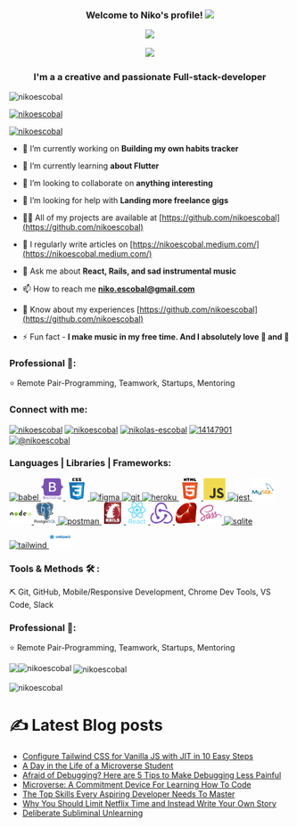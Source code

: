 <h3 align="center">
  Welcome to Niko's profile!
  <img src="https://media.giphy.com/media/hvRJCLFzcasrR4ia7z/giphy.gif" width="28">
</h3>


<!-- Typing SVG by DenverCoder1 - https://github.com/DenverCoder1/readme-typing-svg -->
<p align="center">
  <a href="https://github.com/nikoescobal/readme-typing-svg"><img src="https://readme-typing-svg.herokuapp.com/?lines=Self-taught%20Full-stack%20developer;Experienced%20Startup%20Founder;2%20years%20of%20coding%20experience;Always%20learning%20new%20things&font=Fira%20Code&center=true&width=440&height=45&color=36BCF7&vCenter=true&size=22"></a>
</p>

<p align="center">
    <a href="https://github.com/nikoescobal/readme-typing-svg"><img src="https://readme-typing-svg.herokuapp.com?color=%2336BCF7&size=22&width=415&lines=My+life+in+emojis+%F0%9F%8D%A3%F0%9F%8D%BB%F0%9F%92%A9%F0%9F%92%BB%F0%9F%99%8F%F0%9F%94%81%F0%9F%98%B4"></a>
</p>

<h3 align="center">I'm a a creative and passionate Full-stack-developer</h3>

<p align="left"> <img src="https://komarev.com/ghpvc/?username=nikoescobal&label=Profile%20views&color=0e75b6&style=flat" alt="nikoescobal" /> </p>

<p align="left"> <a href="https://github.com/ryo-ma/github-profile-trophy"><img src="https://github-profile-trophy.vercel.app/?username=nikoescobal" alt="nikoescobal" /></a> </p>

<p align="left"> <a href="https://twitter.com/nikoescobal" target="blank"><img src="https://img.shields.io/twitter/follow/nikoescobal?logo=twitter&style=for-the-badge" alt="nikoescobal" /></a> </p>

- 🔭 I’m currently working on **Building my own habits tracker**

- 🌱 I’m currently learning **about Flutter**

- 👯 I’m looking to collaborate on **anything interesting**

- 🤝 I’m looking for help with **Landing more freelance gigs**

- 👨‍💻 All of my projects are available at [https://github.com/nikoescobal](https://github.com/nikoescobal)

- 📝 I regularly write articles on [https://nikoescobal.medium.com/](https://nikoescobal.medium.com/)

- 💬 Ask me about **React, Rails, and sad instrumental music**

- 📫 How to reach me **niko.escobal@gmail.com**

- 📄 Know about my experiences [https://github.com/nikoescobal](https://github.com/nikoescobal)

- ⚡ Fun fact -  **I make music in my free time. And I absolutely love :sushi: and :ramen:**


### Professional :necktie:: 
:star: Remote Pair-Programming, Teamwork, Startups, Mentoring


<h3 align="left">Connect with me:</h3>
<p align="left">
<a href="https://codepen.io/nikoescobal" target="blank"><img align="center" src="https://raw.githubusercontent.com/rahuldkjain/github-profile-readme-generator/master/src/images/icons/Social/codepen.svg" alt="nikoescobal" height="30" width="40" /></a>
<a href="https://twitter.com/nikoescobal" target="blank"><img align="center" src="https://raw.githubusercontent.com/rahuldkjain/github-profile-readme-generator/master/src/images/icons/Social/twitter.svg" alt="nikoescobal" height="30" width="40" /></a>
<a href="https://linkedin.com/in/nikolas-escobal" target="blank"><img align="center" src="https://raw.githubusercontent.com/rahuldkjain/github-profile-readme-generator/master/src/images/icons/Social/linked-in-alt.svg" alt="nikolas-escobal" height="30" width="40" /></a>
<a href="https://stackoverflow.com/users/14147901" target="blank"><img align="center" src="https://raw.githubusercontent.com/rahuldkjain/github-profile-readme-generator/master/src/images/icons/Social/stack-overflow.svg" alt="14147901" height="30" width="40" /></a>
<a href="https://medium.com/@nikoescobal" target="blank"><img align="center" src="https://raw.githubusercontent.com/rahuldkjain/github-profile-readme-generator/master/src/images/icons/Social/medium.svg" alt="@nikoescobal" height="30" width="40" /></a>
</p>


<h3 align="left">Languages | Libraries | Frameworks:</h3>
<p align="left"> <a href="https://babeljs.io/" target="_blank" rel="noreferrer"> <img src="https://www.vectorlogo.zone/logos/babeljs/babeljs-icon.svg" alt="babel" width="40" height="40"/> </a> <a href="https://getbootstrap.com" target="_blank" rel="noreferrer"> <img src="https://raw.githubusercontent.com/devicons/devicon/master/icons/bootstrap/bootstrap-plain-wordmark.svg" alt="bootstrap" width="40" height="40"/> </a> <a href="https://www.w3schools.com/css/" target="_blank" rel="noreferrer"> <img src="https://raw.githubusercontent.com/devicons/devicon/master/icons/css3/css3-original-wordmark.svg" alt="css3" width="40" height="40"/> </a> <a href="https://www.figma.com/" target="_blank" rel="noreferrer"> <img src="https://www.vectorlogo.zone/logos/figma/figma-icon.svg" alt="figma" width="40" height="40"/> </a> <a href="https://git-scm.com/" target="_blank" rel="noreferrer"> <img src="https://www.vectorlogo.zone/logos/git-scm/git-scm-icon.svg" alt="git" width="40" height="40"/> </a> <a href="https://heroku.com" target="_blank" rel="noreferrer"> <img src="https://www.vectorlogo.zone/logos/heroku/heroku-icon.svg" alt="heroku" width="40" height="40"/> </a> <a href="https://www.w3.org/html/" target="_blank" rel="noreferrer"> <img src="https://raw.githubusercontent.com/devicons/devicon/master/icons/html5/html5-original-wordmark.svg" alt="html5" width="40" height="40"/> </a> <a href="https://developer.mozilla.org/en-US/docs/Web/JavaScript" target="_blank" rel="noreferrer"> <img src="https://raw.githubusercontent.com/devicons/devicon/master/icons/javascript/javascript-original.svg" alt="javascript" width="40" height="40"/> </a> <a href="https://jestjs.io" target="_blank" rel="noreferrer"> <img src="https://www.vectorlogo.zone/logos/jestjsio/jestjsio-icon.svg" alt="jest" width="40" height="40"/> </a> <a href="https://www.mysql.com/" target="_blank" rel="noreferrer"> <img src="https://raw.githubusercontent.com/devicons/devicon/master/icons/mysql/mysql-original-wordmark.svg" alt="mysql" width="40" height="40"/> </a> <a href="https://nodejs.org" target="_blank" rel="noreferrer"> <img src="https://raw.githubusercontent.com/devicons/devicon/master/icons/nodejs/nodejs-original-wordmark.svg" alt="nodejs" width="40" height="40"/> </a> <a href="https://www.postgresql.org" target="_blank" rel="noreferrer"> <img src="https://raw.githubusercontent.com/devicons/devicon/master/icons/postgresql/postgresql-original-wordmark.svg" alt="postgresql" width="40" height="40"/> </a> <a href="https://postman.com" target="_blank" rel="noreferrer"> <img src="https://www.vectorlogo.zone/logos/getpostman/getpostman-icon.svg" alt="postman" width="40" height="40"/> </a> <a href="https://rubyonrails.org" target="_blank" rel="noreferrer"> <img src="https://raw.githubusercontent.com/devicons/devicon/master/icons/rails/rails-original-wordmark.svg" alt="rails" width="40" height="40"/> </a> <a href="https://reactjs.org/" target="_blank" rel="noreferrer"> <img src="https://raw.githubusercontent.com/devicons/devicon/master/icons/react/react-original-wordmark.svg" alt="react" width="40" height="40"/> </a> <a href="https://redux.js.org" target="_blank" rel="noreferrer"> <img src="https://raw.githubusercontent.com/devicons/devicon/master/icons/redux/redux-original.svg" alt="redux" width="40" height="40"/> </a> <a href="https://www.ruby-lang.org/en/" target="_blank" rel="noreferrer"> <img src="https://raw.githubusercontent.com/devicons/devicon/master/icons/ruby/ruby-original.svg" alt="ruby" width="40" height="40"/> </a> <a href="https://sass-lang.com" target="_blank" rel="noreferrer"> <img src="https://raw.githubusercontent.com/devicons/devicon/master/icons/sass/sass-original.svg" alt="sass" width="40" height="40"/> </a> <a href="https://www.sqlite.org/" target="_blank" rel="noreferrer"> <img src="https://www.vectorlogo.zone/logos/sqlite/sqlite-icon.svg" alt="sqlite" width="40" height="40"/> </a> <a href="https://tailwindcss.com/" target="_blank" rel="noreferrer"> <img src="https://www.vectorlogo.zone/logos/tailwindcss/tailwindcss-icon.svg" alt="tailwind" width="40" height="40"/> </a> <a href="https://webpack.js.org" target="_blank" rel="noreferrer"> <img src="https://raw.githubusercontent.com/devicons/devicon/d00d0969292a6569d45b06d3f350f463a0107b0d/icons/webpack/webpack-original-wordmark.svg" alt="webpack" width="40" height="40"/> </a> </p>


<h3 align="left">Tools & Methods 🛠️ :</h3>

:pick: Git, GitHub, Mobile/Responsive Development, Chrome Dev Tools, VS Code, Slack


### Professional :necktie:: 
:star: Remote Pair-Programming, Teamwork, Startups, Mentoring


 <img align="left" src="https://github-readme-stats.vercel.app/api/?username=nikoescobal&show_icons=true&hide_border=true" />


<p><img align="left" src="https://github-readme-stats.vercel.app/api/top-langs?username=nikoescobal&show_icons=true&locale=en&layout=compact" alt="nikoescobal" /></p>

<p>&nbsp;<img align="center" src="https://github-readme-stats.vercel.app/api?username=nikoescobal&show_icons=true&locale=en" alt="nikoescobal" /></p>


<p><img align="center" src="https://github-readme-streak-stats.herokuapp.com/?user=nikoescobal&" alt="nikoescobal" /></p>


# ✍️ Latest Blog posts
<!-- BLOG-POST-LIST:START -->
- [Configure Tailwind CSS for Vanilla JS with JIT in 10 Easy Steps](https://nikoescobal.medium.com/configure-tailwind-css-for-vanilla-js-with-jit-in-10-easy-steps-c717d227ae6b?source=rss-a4833e453b33------2)
- [A Day in the Life of a Microverse Student](https://nikoescobal.medium.com/a-day-in-the-life-of-a-microverse-student-8f34276fbac6?source=rss-a4833e453b33------2)
- [Afraid of Debugging? Here are 5 Tips to Make Debugging Less Painful](https://medium.com/geekculture/debugging-doesnt-have-to-be-painful-943b87d03714?source=rss-a4833e453b33------2)
- [Microverse: A Commitment Device For Learning How To Code](https://medium.com/geekculture/the-power-of-commitment-devices-815c297b2a32?source=rss-a4833e453b33------2)
- [The Top Skills Every Aspiring Developer Needs To Master](https://medium.com/geekculture/the-most-crucial-skills-every-aspiring-developer-needs-to-master-9e2ebbb6bfa8?source=rss-a4833e453b33------2)
- [Why You Should Limit Netflix Time and Instead Write Your Own Story](https://nikoescobal.medium.com/why-you-should-limit-netflix-time-and-instead-write-your-own-story-f79b790e3d27?source=rss-a4833e453b33------2)
- [Deliberate Subliminal Unlearning](https://nikoescobal.medium.com/deliberate-subliminal-unlearning-286cf3f5be6a?source=rss-a4833e453b33------2)
<!-- BLOG-POST-LIST:END -->
